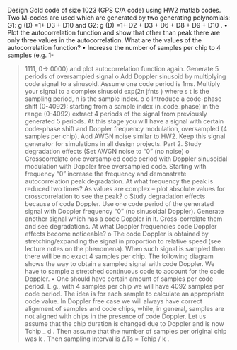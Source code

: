 Design Gold code of size 1023 (GPS C/A code) using HW2
matlab codes. Two M-codes are used which are generated by
two generating polynomials: G1: g (D) =1+ D3 + D10 and G2:
g (D) =1+ D2 + D3 + D6 + D8 + D9 + D10 .
• Plot the autocorrelation function and show that other than
peak there are only three values in the autocorrelation. What
are the values of the autocorrelation function?
• Increase the number of samples per chip to 4 samples (e.g. 1-
> 1111, 0-> 0000) and plot autocorrelation function again.
Generate 5 periods of oversampled signal
o Add Doppler sinusoid by multiplying code signal to a
sinusoid. Assume one code period is 1ms. Multiply your
signal to a complex sinusoid exp(2π jfnts ) where s t is the
sampling period, n is the sample index.
o
o Introduce a code-phase shift (0-4092): starting from a
sample index (n_code_phase) in the range (0-4092)
extract 4 periods of the signal from previously generated
5 periods. At this stage you will have a signal with certain
code-phase shift and Doppler frequency modulation,
oversampled (4 samples per chip). Add AWGN noise
similar to HW2. Keep this signal generator for simulations
in all design projects.
Part 2. Study degradation effects (Set AWGN noise to “0” (no
noise)
o Crosscorrelate one oversampled code period with
Doppler sinusoidal modulation with Doppler free
oversampled code. Starting with frequency “0” increase
the frequency and demonstrate autocorrelation peak
degradation. At what frequency the peak is reduced two
times? As values are complex – plot absolute values for
crosscorrelation to see the peak?
o Study degradation effects because of code Doppler. Use
one code period of the generated signal with Doppler
frequency “0” (no sinusoidal Doppler). Generate another
signal which has a code Doppler in it. Cross-correlate
them and see degradations. At what Doppler frequencies
code Doppler effects become noticeable?
o The code Doppler is obtained by stretching/expanding
the signal in proportion to relative speed (see lecture
notes on the phenomena). When such signal is sampled
then there will be no exact 4 samples per chip. The
following diagram shows the way to obtain a sampled
signal with code Doppler. We have to sample a stretched
continuous code to account for the code Doppler.
• One should have certain amount of samples per code
period. E.g., with 4 samples per chip we will have 4092
samples per code period. The idea is for each sample to
calculate an appropriate code value. In Doppler free case
we will always have correct alignment of samples and code
chips, while, in general, samples are not aligned with chips
in the presence of code Doppler. Let us assume that the
chip duration is changed due to Doppler and is now
Tchip _ d . Then assume that the number of samples per
original chip was k . Then sampling interval is
ΔTs = Tchip / k .
